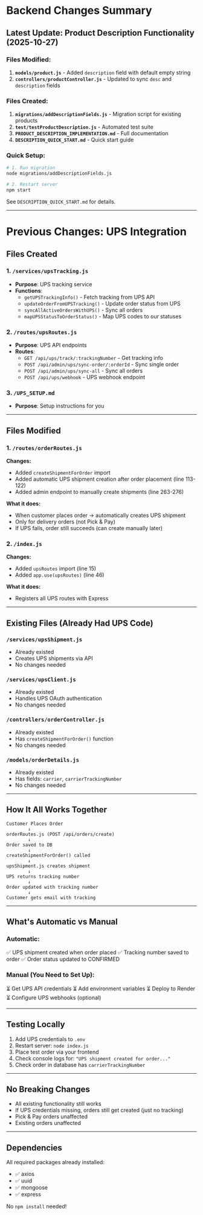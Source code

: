 # Backend Changes Summary

## Latest Update: Product Description Functionality (2025-10-27)

### Files Modified:
1. **`models/product.js`** - Added `description` field with default empty string
2. **`controllers/productController.js`** - Updated to sync `desc` and `description` fields

### Files Created:
1. **`migrations/addDescriptionFields.js`** - Migration script for existing products
2. **`test/testProductDescription.js`** - Automated test suite
3. **`PRODUCT_DESCRIPTION_IMPLEMENTATION.md`** - Full documentation
4. **`DESCRIPTION_QUICK_START.md`** - Quick start guide

### Quick Setup:
```bash
# 1. Run migration
node migrations/addDescriptionFields.js

# 2. Restart server
npm start
```

See `DESCRIPTION_QUICK_START.md` for details.

---

# Previous Changes: UPS Integration

## Files Created

### 1. `/services/upsTracking.js`
- **Purpose**: UPS tracking service
- **Functions**:
  - `getUPSTrackingInfo()` - Fetch tracking from UPS API
  - `updateOrderFromUPSTracking()` - Update order status from UPS
  - `syncAllActiveOrdersWithUPS()` - Sync all orders
  - `mapUPSStatusToOrderStatus()` - Map UPS codes to our statuses

### 2. `/routes/upsRoutes.js`
- **Purpose**: UPS API endpoints
- **Routes**:
  - `GET /api/ups/track/:trackingNumber` - Get tracking info
  - `POST /api/admin/ups/sync-order/:orderId` - Sync single order
  - `POST /api/admin/ups/sync-all` - Sync all orders
  - `POST /api/ups/webhook` - UPS webhook endpoint

### 3. `/UPS_SETUP.md`
- **Purpose**: Setup instructions for you

---

## Files Modified

### 1. `/routes/orderRoutes.js`
**Changes:**
- Added `createShipmentForOrder` import
- Added automatic UPS shipment creation after order placement (line 113-122)
- Added admin endpoint to manually create shipments (line 263-276)

**What it does:**
- When customer places order → automatically creates UPS shipment
- Only for delivery orders (not Pick & Pay)
- If UPS fails, order still succeeds (can create manually later)

### 2. `/index.js`
**Changes:**
- Added `upsRoutes` import (line 15)
- Added `app.use(upsRoutes)` (line 46)

**What it does:**
- Registers all UPS routes with Express

---

## Existing Files (Already Had UPS Code)

### `/services/upsShipment.js`
- Already existed
- Creates UPS shipments via API
- No changes needed

### `/services/upsClient.js`
- Already existed
- Handles UPS OAuth authentication
- No changes needed

### `/controllers/orderController.js`
- Already existed
- Has `createShipmentForOrder()` function
- No changes needed

### `/models/orderDetails.js`
- Already existed
- Has fields: `carrier`, `carrierTrackingNumber`
- No changes needed

---

## How It All Works Together

```
Customer Places Order
        ↓
orderRoutes.js (POST /api/orders/create)
        ↓
Order saved to DB
        ↓
createShipmentForOrder() called
        ↓
upsShipment.js creates shipment
        ↓
UPS returns tracking number
        ↓
Order updated with tracking number
        ↓
Customer gets email with tracking
```

---

## What's Automatic vs Manual

### Automatic:
✅ UPS shipment created when order placed
✅ Tracking number saved to order
✅ Order status updated to CONFIRMED

### Manual (You Need to Set Up):
⏳ Get UPS API credentials
⏳ Add environment variables
⏳ Deploy to Render
⏳ Configure UPS webhooks (optional)

---

## Testing Locally

1. Add UPS credentials to `.env`
2. Restart server: `node index.js`
3. Place test order via your frontend
4. Check console logs for: `"UPS shipment created for order..."`
5. Check order in database has `carrierTrackingNumber`

---

## No Breaking Changes

- All existing functionality still works
- If UPS credentials missing, orders still get created (just no tracking)
- Pick & Pay orders unaffected
- Existing orders unaffected

---

## Dependencies

All required packages already installed:
- ✅ axios
- ✅ uuid
- ✅ mongoose
- ✅ express

No `npm install` needed!
